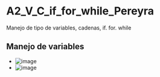 # A2_V_C_if_for_while_Pereyra
Manejo de tipo de variables, cadenas, if. for. while
## Manejo de variables
- ![image](https://github.com/user-attachments/assets/5b7bacef-5ef4-4a46-82c3-13cbd22ca9e6)
- ![image](https://github.com/user-attachments/assets/12032713-9d56-48d3-a5bb-c108ade0f00f)


